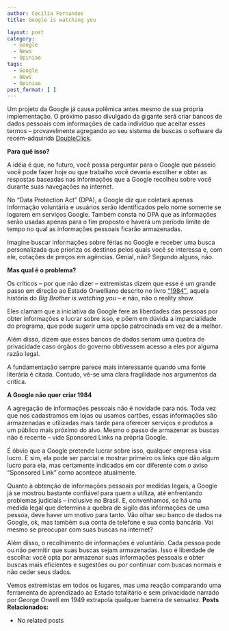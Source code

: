 ```yaml
---
author: Cecilia Fernandes
title: Google is watching you

layout: post
category:
  - Google
  - News
  - Opiniao
tags:
  - Google
  - News
  - Opiniao
post_format: [ ]
---
```

Um projeto da Google já causa polêmica antes mesmo de sua própria implementação. O próximo passo divulgado da gigante será criar bancos de dados pessoais com informações de cada indivíduo que aceitar esses termos – provavelmente agregando ao seu sistema de buscas o software da recém-adquirida [DoubleClick][1].

**Para quê isso?**

A idéia é que, no futuro, você possa perguntar para o Google que passeio você pode fazer hoje ou que trabalho você deveria escolher e obter as respostas baseadas nas informações que a Google recolheu sobre você durante suas navegações na internet.

No “Data Protection Act” (DPA), a Google diz que coletará apenas informação voluntária e usuários serão identificados pelo nome somente se logarem em serviços Google. Também consta no DPA que as informações serão usadas apenas para o fim proposto e haverá um período limite de tempo no qual as informações pessoais ficarão armazenadas.

Imagine buscar informações sobre férias no Google e receber uma busca personalizada que prioriza os destinos pelos quais você se interessa e, com ele, cotações de preços em agências. Genial, não? Segundo alguns, não.

**Mas qual é o problema?**

Os críticos – por que não dizer – extremistas dizem que esse é um grande passo em direção ao Estado Orwelliano descrito no livro [“1984″][2], aquela história do *Big Brother is watching you* – e não, não o reality show.

Eles clamam que a iniciativa da Google fere as liberdades das pessoas por obter informações e lucrar sobre isso, e põem em dúvida a imparcialidade do programa, que pode sugerir uma opção patrocinada em vez de a melhor.

Além disso, dizem que esses bancos de dados seriam uma quebra de privacidade caso órgãos do governo obtivessem acesso a eles por alguma razão legal.

A fundamentação sempre parece mais interessante quando uma fonte literária é citada. Contudo, vê-se uma clara fragilidade nos argumentos da crítica.

**A Google não quer criar 1984**

A agregação de informações pessoais não é novidade para nós. Toda vez que nos cadastramos em lojas ou usamos cartões, essas informações são armazenadas e utilizadas mais tarde para oferecer serviços e produtos a um público mais próximo do alvo. Mesmo o passo de armazenar as buscas não é recente – vide Sponsored Links na própria Google.

É óbvio que a Google pretende lucrar sobre isso, qualquer empresa visa lucro. E sim, ela pode ser parcial e mostrar primeiro os links que dão algum lucro para ela, mas certamente indicados em cor diferente com o aviso “Sponsored Link” como acontece atualmente.

Quanto à obtenção de informações pessoais por medidas legais, a Google já se mostrou bastante confiável para quem a utiliza, até enfrentando problemas judiciais – inclusive no Brasil. E, convenhamos, se há uma medida legal que determina a quebra de sigilo das informações de uma pessoa, deve haver um motivo para tanto. Vão olhar seu banco de dados na Google, ok, mas também sua conta de telefone e sua conta bancária. Vai mesmo se preocupar com suas buscas na internet?

Além disso, o recolhimento de informações é voluntário. Cada pessoa pode ou não permitir que suas buscas sejam armazenadas. Isso é liberdade de escolha: você opta por armazenar suas informações pessoais e obter buscas mais eficientes e sugestões ou por continuar com buscas normais e não ceder seus dados.

Vemos extremistas em todos os lugares, mas uma reação comparando uma ferramenta de aprendizado ao Estado totalitário e sem privacidade narrado por George Orwell em 1949 extrapola qualquer barreira de sensatez. 
**Posts Relacionados:** 
*   No related posts












 [1]: http://en.wikipedia.org/wiki/DoubleClick
 [2]: http://en.wikipedia.org/wiki/Nineteen_Eighty-Four





